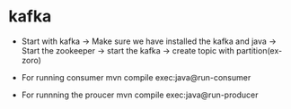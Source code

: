 # kafka

* Start with kafka
-> Make sure we have installed the kafka and java
-> Start the zookeeper
-> start the kafka
-> create topic with partition(ex- zoro)

* For running consumer 
mvn compile exec:java@run-consumer

* For runnning the proucer
mvn compile exec:java@run-producer
